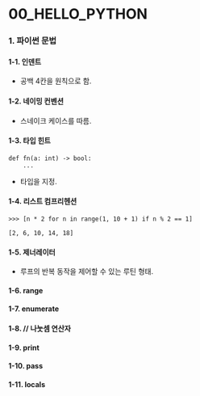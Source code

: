 # 00\_HELLO\_PYTHON

### 1. 파이썬 문법

#### 1-1. 인덴트

* 공백 4칸을 원칙으로 함.

#### 1-2. 네이밍 컨벤션

* 스네이크 케이스를 따름.

#### 1-3. 타입 힌트

```text
def fn(a: int) -> bool:
    ...
```

* 타입을 지정.

#### 1-4. 리스트 컴프리헨션

```text
>>> [n * 2 for n in range(1, 10 + 1) if n % 2 == 1]
​
[2, 6, 10, 14, 18]
```

#### 1-5. 제너레이터

* 루프의 반복 동작을 제어할 수 있는 루틴 형태.

#### 1-6. range

#### 1-7. enumerate

#### 1-8. // 나눗셈 연산자

#### 1-9. print

#### 1-10. pass

#### 1-11. locals

